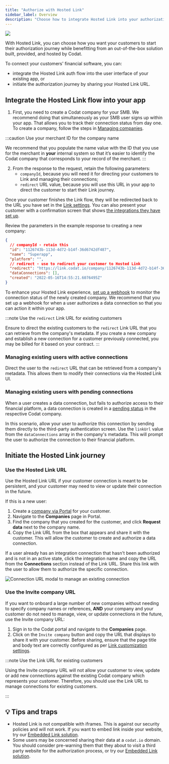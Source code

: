 ```yaml
---
title: "Authorize with Hosted Link"
sidebar_label: Overview
description: "Choose how to integrate Hosted Link into your authorization flow"
---
```


<head>
  <meta property="og:image" content="/img/link/link-banner.png"/>
</head>

![](/img/link/link-banner.png)

With Hosted Link, you can choose how you want your customers to start their authorization journey while benefitting from an out-of-the-box solution built, provided, and hosted by Codat.

To connect your customers' financial software, you can:

- integrate the Hosted Link auth flow into the user interface of your existing app, or
- initiate the authorization journey by sharing your Hosted Link URL.

## Integrate the Hosted Link flow into your app

1. First, you need to create a Codat company for your SMB. We recommend doing that simultaneously as your SMB user signs up within your app. That allows you to track their connection status from day one. To create a company, follow the steps in [Managing companies](/using-the-api/managing-companies).

:::caution Use your merchant ID for the company name

We recommend that you populate the name value with the ID that you use for the merchant in **your** internal system so that it’s easier to identify the Codat company that corresponds to your record of the merchant.
:::

2. From the response to the request, retain the following parameters:
   - `companyId`, because you will need it for directing your customers to Link and managing their connections;
   - `redirect` URL value, because you will use this URL in your app to direct the customer to start their Link journey.

Once your customer finishes the Link flow, they will be redirected back to the URL you have set in the [Link settings](/auth-flow/customize/set-up-redirects). You can also present your customer with a confirmation screen that shows [the integrations they have set up](using-the-api/webhooks/core-rules-types#company-data-connection-status-changed).

Review the parameters in the example response to creating a new company:

```json
{
  // companyId - retain this
  "id": "1126743b-113d-4d72-b14f-36d6742df487",
  "name": "Superapp",
  "platform": "",
  // redirect - use to redirect your customer to Hosted Link
  "redirect": "https://link.codat.io/company/1126743b-113d-4d72-b14f-36d6742df487", 
  "dataConnections": [],
  "created": "2022-05-16T14:55:21.6076495Z"
}
```

To enhance your Hosted Link experience, [set up a webhook](/auth-flow/customize/set-up-webhooks) to monitor the connection status of the newly created company. We recommend that you set up a webhook for when a user authorizes a data connection so that you can action it within your app.

:::note Use the `redirect` Link URL for existing customers

Ensure to direct the existing customers to the `redirect` Link URL that you can retrieve from the company's metadata. If you create a new company and establish a new connection for a customer previously connected, you may be billed for it based on your contract.
:::

### Managing existing users with active connections

Direct the user to the `redirect` URL that can be retrieved from a company's metadata. This allows them to modify their connections via the Hosted Link UI.

### Managing existing users with pending connections

When a user creates a data connection, but fails to authorize access to their financial platform, a data connection is created in a [pending status](/core-concepts/connections#data-connection-status) in the respective Codat company.

In this scenario, allow your user to authorize this connection by sending them directly to the third-party authentication screen. Use the `linkUrl` value from the `dataConnections` array in the company's metadata. This will prompt the user to authorize the connection to their financial platform.

## Initiate the Hosted Link journey

### Use the Hosted Link URL

Use the Hosted Link URL if your customer connection is meant to be persistent, and your customer may need to view or update their connection in the future.

If this is a new user:

1. Create a [company via Portal](/configure/portal/companies#add-a-new-company) for your customer.
2. Navigate to the **Companies** page in Portal.
3. Find the company that you created for the customer, and click **Request data** next to the company name.
4. Copy the Link URL from the box that appears and share it with the customer. This will allow the customer to create and authorize a data connection.

If a user already has an integration connection that hasn't been authorized and is not in an active state, click the integration name and copy the URL from the **Connections** section instead of the Link URL. Share this link with the user to allow them to authorize the specific connection.

<img
  src="/img/old/4c41ef0-manage.png"
  alt="Connection URL modal to manage an existing connection"
/>

### Use the Invite company URL

If you want to onboard a large number of new companies without needing to specify company names or references, **AND** your company and your customer do not need to manage, view, or update connections in the future, use the Invite company URL:

1. Sign in to the Codat portal and navigate to the **Companies** page.
2. Click on the `Invite company` button and copy the URL that displays to share it with your customer. Before sharing, ensure that the page title and body text are correctly configured as per [Link customization settings](/auth-flow/customize/customize-link).

:::note Use the Link URL for existing customers

Using the Invite company URL will not allow your customer to view, update or add new connections against the existing Codat company which represents your customer. Therefore, you should use the Link URL to manage connections for existing customers.

:::

## 💡 Tips and traps

- Hosted Link is not compatible with iframes. This is against our security policies and will not work. If you want to embed link inside your website, try our [Embedded Link solution](https://docs.codat.io/auth-flow/authorize-embedded-link).
- Some users may be concerned sharing their data at a `codat.io` domain. You should consider pre-warning them that they about to visit a third party website for the authorization process, or try our [Embedded Link solution](https://docs.codat.io/auth-flow/authorize-embedded-link).
